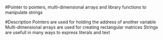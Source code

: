 #Pointer to pointers, multi-dimensional arrays and library functions to manipulate strings

#Description
Pointers are used for holding the address of another variable
Multi-dimensional arrays are used for creating rectangular matrices
Strings are usefull in many ways to express literals and text
